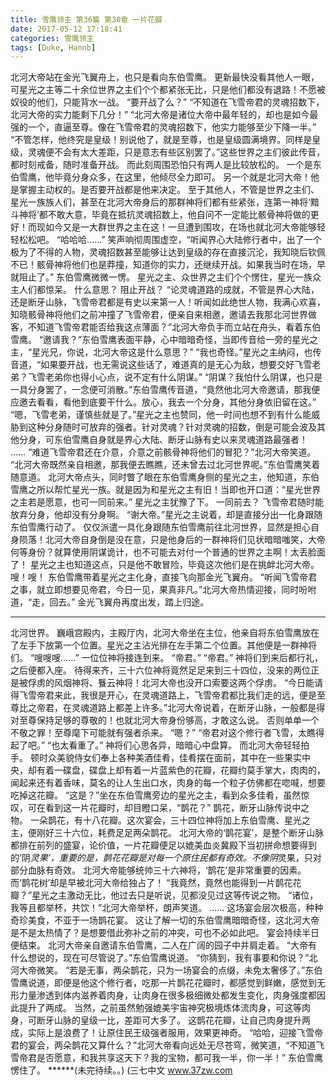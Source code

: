 ```yaml
---
title: 雪鹰领主 第36篇 第30章 一片花瓣
date: 2017-05-12 17:18:41
categories: 雪鹰领主
tags: [Duke, Hannb]
---
```


北河大帝站在金光飞翼舟上，也只是看向东伯雪鹰。 更新最快没看其他人一眼，可星光之主等二十余位世界之主们个个都紧张无比，只是他们都没有退路！不愿被奴役的他们，只能背水一战。
“要开战了么？”
“不知道在飞雪帝君的灵魂招数下，北河大帝的实力能剩下几分！”
“北河大帝是诸位大帝中最年轻的，却也是如今最强的一个，直逼至尊。像在飞雪帝君的灵魂招数下，他实力能够至少下降一半。”
“不管怎样，他终究是皇级！别说他了，就是至尊，也是皇级圆满境界。同样是皇级，灵魂便不会有太大差距，只是意志有些区别罢了。”这些世界之主们彼此传音，都时刻戒备，随时准备开战。
而此刻周围恐怕只有两人是比较放松的。
一个是东伯雪鹰，他毕竟分身众多，在这里，他倾尽全力即可。
另一个就是北河大帝！他是掌握主动权的。是否要开战都是他来决定。
至于其他人，不管是世界之主们、星光一族族人们，甚至在北河大帝身后的那群神将们都有些紧张，连第一神将‘黯斗神将’都不敢大意，毕竟在抵抗灵魂招数上，他自问不一定能比骸骨神将做的更好！而现如今又是一大群世界之主在这！一旦遭到围攻，在场也就北河大帝能够轻轻松松吧。
“哈哈哈……”
笑声响彻周围虚空，“听闻界心大陆修行者中，出了一个极为了不得的人物，灵魂招数甚至能够让达到皇级的存在直接沉沦，我知晓后钦佩不已！骸骨神将他们也是莽撞，知道你的实力，还继续开战。如果我当时在场，早就阻止了。”
东伯雪鹰微微一愣。
星光之主、众世界之主们个个愣住，星光一族众主人们都惊呆。
什么意思？
阻止开战？
“论灵魂道路的成就，不管是界心大陆，还是断牙山脉，飞雪帝君都是有史以来第一人！听闻如此绝世人物，我满心欢喜，知晓骸骨神将他们之前冲撞了飞雪帝君，便亲自来相邀，邀请去我那北河世界做客，不知道飞雪帝君能否给我这点薄面？”北河大帝负手而立站在舟头，看着东伯雪鹰。
“邀请我？”东伯雪鹰表面平静，心中暗暗奇怪，当即传音给一旁的星光之主，“星光兄，你说，北河大帝这是什么意思？”
“我也奇怪。”星光之主纳闷，也传音道，“如果要开战，也无需说这些话了，难道真的是无心为敌，想要交好飞雪老弟？飞雪老弟你也得小心点，说不定有什么阴谋。”
“阴谋？我怕什么阴谋，也只是一具分身罢了，一念便可消散。”东伯雪鹰传音道，“竟然他北河大帝邀请，那我便应邀去看看，看他到底要干什么。放心，我去一个分身，其他分身依旧留在这。”
“嗯，飞雪老弟，谨慎些就是了。”星光之主也赞同，他一时间也想不到有什么能威胁到这种分身随时可放弃的强者。针对灵魂？针对灵魂的招数，倒是可能会波及其他分身，可东伯雪鹰自身就是界心大陆、断牙山脉有史以来灵魂道路最强者！
……
“难道飞雪帝君还在介意，介意之前骸骨神将他们的冒犯？”北河大帝笑道。
“北河大帝既然亲自相邀，那我便去瞧瞧，还未曾去过北河世界呢。”东伯雪鹰笑着随意道。
北河大帝点头，同时瞥了眼在东伯雪鹰身侧的星光之主，他知道，东伯雪鹰之所以帮忙星光一族。就是因为和星光之主有旧！当即也开口道：“星光世界之主若是愿意，也可一同前来。”
星光之主犹豫了下。
一同前去？
飞雪帝君随时能放弃分身，他却没有分身啊。
“谢大帝。”星光之主说着，却是直接分出一化身跟随东伯雪鹰行动了。
仅仅派遣一具化身跟随东伯雪鹰前往北河世界，显然是担心自身陨落！北河大帝自身倒是没在意，只是他身后的一群神将们见状暗暗嗤笑，大帝何等身份？就算使用阴谋诡计，也不可能去对付一个普通的世界之主啊！太丢脸面了！
星光之主也知道这点，只是他不敢冒险，毕竟这次他们是在挑衅北河大帝。
嗖！嗖！
东伯雪鹰带着星光之主化身，直接飞向那金光飞翼舟。
“听闻飞雪帝君之事，就立即想要见帝君，今日一见，果真非凡。”北河大帝热情迎接，同时吩咐道，“走，回去。”
金光飞翼舟再度出发，踏上归途。
******
北河世界。
巍峨宫殿内，主殿厅内，北河大帝坐在主位，他亲自将东伯雪鹰放在了左手下放第一个位置。星光之主沾光排在左手第二个位置。其他便是一群神将们。
“嗖嗖嗖……”
一位位神将接连到来。
“帝君。”
“帝君。”
神将们到来后都行礼，之后便都入座。
待得来齐，三十六位神将竟然足足来到三十四位，没来的两位正是被俘虏的风烟神将、餮云神将！北河大帝也没开口索要这两个俘虏。
“今日能请得飞雪帝君来此，我很是开心，在灵魂道路上，飞雪帝君都比我们走的远，便是至尊比之帝君，在灵魂道路上都差上许多。”北河大帝说着，在断牙山脉，一般都是得对至尊保持足够的尊敬的！也就北河大帝身份够高，才敢这么说。
否则单单一个不敬之罪！至尊麾下可能就有强者杀来。
“嗯？”
“帝君对这个修行者飞雪，太瞧得起了吧。”
“也太看重了。”
神将们心思各异，暗暗心中盘算。
而北河大帝轻轻拍手。
顿时众美貌侍女们奉上各种美酒佳肴，佳肴摆在面前，其中在一些果实中央，却有着一碟盘，碟盘上却有着一片蓝紫色的花瓣，花瓣约莫手掌大，肉肉的，闻起来还有着香味，莫名的让人生出口水，肉身的每一个粒子仿佛都在唿喊，想要吃掉这花瓣。
“这是？”坐在东伯雪鹰旁边的星光之主，看到众多佳肴，虽然惊叹，可在看到这一片花瓣时，却目瞪口呆，“鹊花？”
鹊花，断牙山脉传说中之物。
一朵鹊花，有十八花瓣。这次宴会，三十四位神将加上东伯雪鹰、星光之主，便刚好三十六位，耗费足足两朵鹊花。
北河大帝的‘鹊花宴’，是整个断牙山脉都排在前列的盛宴，论价值，一片花瓣便足以媲美血炎冀殿下当初拼命想要得到的‘阴*灵果’，重要的是，鹊花花瓣是对每一个原住民都有奇效。不像阴*灵果，只对部分血脉有奇效。
北河大帝能够统帅三十六神将，‘鹊花’是非常重要的因素。而‘鹊花树’却是早被北河大帝给独占了！
“我竟然，竟然也能得到一片鹊花花瓣？”星光之主激动无比，他过去只是听说，见都没见过这等传说之物。
“诸位，我等且都举杯，共饮！”北河大帝举杯，朗声笑道。
……
这场宴会层次极高，种种奇珍美食，不亚于一场鹊花宴。
这让了解一切的东伯雪鹰暗暗奇怪，这北河大帝是不是太热情了？是想要借此弥补之前的冲突，可也不必如此吧。
宴会持续半日便结束。
北河大帝亲自邀请东伯雪鹰，二人在广阔的园子中并肩走着。
“大帝有什么想说的，现在可尽管说了。”东伯雪鹰说道。
“你猜到，我有事要和你说？”北河大帝微笑。
“若是无事，两朵鹊花，只为一场宴会的点缀，未免太奢侈了。”东伯雪鹰说道，即便是他这个修行者，吃那一片鹊花花瓣时，都感觉到鲜嫩，感觉到无形力量渗透到体内滋养着肉身，让肉身在很多极细微处都发生变化，肉身强度都因此提升了两成。
当然，之前虽然勉强媲美宇宙神究极境炼体流肉身，可这等肉身，可断牙山脉的皇级一比，差距可大多了。
这鹊花花瓣，让自己肉身提升两成，实际上是浪费了！让原住民王级强者服用，效果更神奇。
“哈哈，迎接飞雪帝君的宴会，两朵鹊花又算什么？”北河大帝看向远处无尽苍穹，微笑道，“不知道飞雪帝君是否愿意，和我共享这天下？我的宝物，都可我一半，你一半！”
东伯雪鹰愣住了。
******(未完待续。。)
(三七中文 www.37zw.com